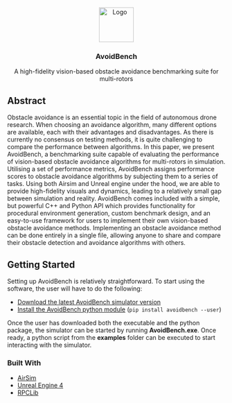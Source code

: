 <!--
*** Thanks for checking out the Best-README-Template. If you have a suggestion
*** that would make this better, please fork the repo and create a pull request
*** or simply open an issue with the tag "enhancement".
*** Thanks again! Now go create something AMAZING! :D
***
***
***
*** To avoid retyping too much info. Do a search and replace for the following:
*** github_username, repo_name, twitter_handle, email, project_title, project_description
-->



<!-- PROJECT SHIELDS -->
<!--
*** I'm using markdown "reference style" links for readability.
*** Reference links are enclosed in brackets [ ] instead of parentheses ( ).
*** See the bottom of this document for the declaration of the reference variables
*** for contributors-url, forks-url, etc. This is an optional, concise syntax you may use.
*** https://www.markdownguide.org/basic-syntax/#reference-style-links
-->


<!-- PROJECT LOGO -->
<br />
<p align="center">
  <a href="https://github.com/RanoVeder/AvoidBench">
    <img src="https://i.imgur.com/RJfAOyV.jpg" alt="Logo" width="80" height="80">
  </a>

  <h3 align="center">AvoidBench</h3>

  <p align="center">
     A high-fidelity vision-based obstacle avoidance benchmarking suite for multi-rotors

  </p>
</p>


<!-- ABOUT THE PROJECT -->
## Abstract

Obstacle avoidance is an essential topic in the field of autonomous drone research. When choosing an avoidance algorithm, many different options are available, each with their advantages and disadvantages. As there is currently no consensus on testing methods, it is quite challenging to compare the performance between algorithms. In this paper, we present AvoidBench, a benchmarking suite capable of evaluating the performance of vision-based obstacle avoidance algorithms for multi-rotors in simulation. Utilising a set of performance metrics, AvoidBench assigns performance scores to obstacle avoidance algorithms by subjecting them to a series of tasks. Using both Airsim and Unreal engine under the hood, we are able to provide high-fidelity visuals and dynamics, leading to a relatively small gap between simulation and reality. AvoidBench comes included with a simple, but powerful C++ and Python API which provides functionality for procedural environment generation, custom benchmark design, and an easy-to-use framework for users to implement their own vision-based obstacle avoidance methods. Implementing an obstacle avoidance method can be done entirely in a single file, allowing anyone to share and compare their obstacle detection and avoidance algorithms with others.

## Getting Started

Setting up AvoidBench is relatively straightforward. To start using the software, the user will have to do the following:

* [Download the latest AvoidBench simulator version](https://github.com/RanoVeder/AvoidBench/releases)
* [Install the AvoidBench python module](https://pypi.org/project/avoidbench/) (```pip install avoidbench --user```)

Once the user has downloaded both the executable and the python package, the simulator can be started by running **AvoidBench.exe**. Once ready, a python script from the **examples** folder can be executed to start interacting with the simulator.


### Built With

* [AirSim](https://github.com/microsoft/AirSim)
* [Unreal Engine 4](https://www.unrealengine.com/en-US/)
* [RPCLib](https://github.com/rpclib/rpclib)


<!-- GETTING STARTED -->
